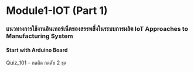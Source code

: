# Module1-IOT (Part 1)

### แนวทางการใช้งานอินเทอร์เน็ตของสรรพสิ่งในระบบการผลิต IoT Approaches to Manufacturing System

#### Start with Arduino Board

Quiz_101 – กดติด กดดับ 2 ชุด
